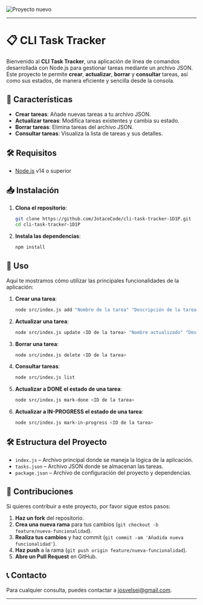
![Proyecto nuevo](https://github.com/user-attachments/assets/55392305-eedc-4a56-b976-e51cbef67392)

---

# 📋 CLI Task Tracker

Bienvenido al **CLI Task Tracker**, una aplicación de línea de comandos desarrollada con Node.js para gestionar tareas mediante un archivo JSON. Este proyecto te permite **crear**, **actualizar**, **borrar** y **consultar** tareas, así como sus estados, de manera eficiente y sencilla desde la consola.

## 🚀 Características

- **Crear tareas**: Añade nuevas tareas a tu archivo JSON.
- **Actualizar tareas**: Modifica tareas existentes y cambia su estado.
- **Borrar tareas**: Elimina tareas del archivo JSON.
- **Consultar tareas**: Visualiza la lista de tareas y sus detalles.

## 🛠 Requisitos

- [Node.js](https://nodejs.org/) v14 o superior

## 📥 Instalación

1. **Clona el repositorio**:

    ```bash
    git clone https://github.com/JotaceCode/cli-task-tracker-1D1P.git
    cd cli-task-tracker-1D1P
    ```

2. **Instala las dependencias**:

    ```bash
    npm install
    ```

## 🚀 Uso

Aquí te mostramos cómo utilizar las principales funcionalidades de la aplicación:

1. **Crear una tarea**:

    ```bash
    node src/index.js add "Nombre de la tarea" "Descripción de la tarea"
    ```

2. **Actualizar una tarea**:

    ```bash
    node src/index.js update <ID de la tarea> "Nombre actualizado" "Descripción actualizada" "Nuevo estado"
    ```

3. **Borrar una tarea**:

    ```bash
    node src/index.js delete <ID de la tarea>
    ```

4. **Consultar tareas**:

    ```bash
    node src/index.js list
    ```
5. **Actualizar a DONE el estado de una tarea**:

    ```bash
    node src/index.js mark-done <ID de la tarea>
    ```

6. **Actualizar a IN-PROGRESS el estado de una tarea**:

    ```bash
    node src/index.js mark-in-progress <ID de la tarea>
    ```

## 🛠 Estructura del Proyecto

- `index.js` – Archivo principal donde se maneja la lógica de la aplicación.
- `tasks.json` – Archivo JSON donde se almacenan las tareas.
- `package.json` – Archivo de configuración del proyecto y dependencias.

## 💬 Contribuciones

Si quieres contribuir a este proyecto, por favor sigue estos pasos:

1. **Haz un fork** del repositorio.
2. **Crea una nueva rama** para tus cambios (`git checkout -b feature/nueva-funcionalidad`).
3. **Realiza tus cambios** y haz commit (`git commit -am 'Añadida nueva funcionalidad'`).
4. **Haz push** a la rama (`git push origin feature/nueva-funcionalidad`).
5. **Abre un Pull Request** en GitHub.


## 📞 Contacto

Para cualquier consulta, puedes contactar a [josvelsei@gmail.com](mailto:josvelsei@gmail.com).

---
